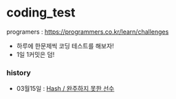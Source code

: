 # coding_test

programers : https://programmers.co.kr/learn/challenges

- 하루에 한문제씩 코딩 테스트를 해보자!
- 1일 1커밋은 덤!

### history
- 03월15일 : [Hash / 완주하지 못한 선수](https://github.com/yjkim0083/coding_test/blob/main/programers/hash/md/hash_1.md)